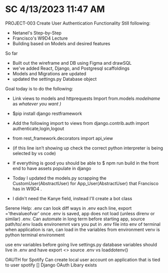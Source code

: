 # SC 4/13/2023 11:47 AM
PROJECT-003 Create User Authentication Functionality
  Still following: 
  - Netanel's Step-by-Step
  - Francisco's W9D4 Lecture
  - Building based on Models and desired features

So far 
- Built out the wireframe and DB using Figma and drawSQL
- we've added React, Django, and Postgresql scaffoldings
- Models and Migrations are updated
- updated the settings.py Database object

Goal today is to do the following:
- Link views to models and httprequests
  Import from.models *modelname* as *whatever you want )*
- $pip install django restframework
- Add the following import to views
  from django.contrib.auth import authenticate,login,logout
- from rest_framework.decorators import api_view 
- (if this line isn’t showing up check the correct python interpreter is being selected by vs code)
- If everything is good you should be able to $ npm run build in the front end to have assets populate in django

- Today I updated the models.py scrapping the CustomUser(AbstractUser) for App_User(AbstractUser) that Francisco has in W9D4 . 
- I didn't need the Kanye field, instead I'll create a bot class  

Serene Help:
  .env can look diff ways
    in .env each line, export <VARNAME>='thevalueofvar'
  once .env is saved, app does not load (unless direnv or similar) .env. Can automate in long term
  before starting app, 
    source path/to/.env
    loads environemnt vars you put in .env file into env of terminal
    when application is ran, can load in the variables from environment 
    venv is python
    terminal environment

  use env variables before going live
    settings.py
    database variables should live in .env and have 
      export <>
  source .env vs loaddotenv()

  OAUTH for Spotify 
    Can create local user account on application that is tied to user spotify
  [] Django OAuth Libary exists
  
